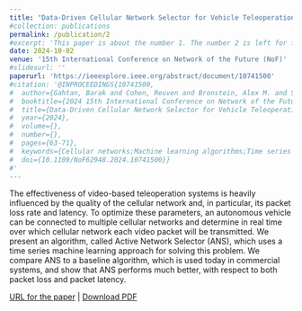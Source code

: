 ```yaml
---
title: "Data-Driven Cellular Network Selector for Vehicle Teleoperations"
#collection: publications
permalink: /publication/2
#excerpt: 'This paper is about the number 1. The number 2 is left for future work.'
date: 2024-10-02
venue: '15th International Conference on Network of the Future (NoF)'
#slidesurl: ''
paperurl: 'https://ieeexplore.ieee.org/abstract/document/10741500'
#citation: '@INPROCEEDINGS{10741500,
#  author={Gahtan, Barak and Cohen, Reuven and Bronstein, Alex M. and Shapira, Eli},
#  booktitle={2024 15th International Conference on Network of the Future (NoF)}, 
#  title={Data-Driven Cellular Network Selector for Vehicle Teleoperations}, 
#  year={2024},
#  volume={},
#  number={},
#  pages={63-71},
#  keywords={Cellular networks;Machine learning algorithms;Time series analysis;Packet loss;Streaming media;Prediction algorithms;Real-time systems;Robots;Remote control;Testing},
#  doi={10.1109/NoF62948.2024.10741500}}
#'
---
```


The effectiveness of video-based teleoperation systems is heavily influenced by the quality of the cellular network and, in particular, its packet loss rate and latency. To optimize these parameters, an autonomous vehicle can be connected to multiple cellular networks and determine in real time over which cellular network each video packet will be transmitted. We present an algorithm, called Active Network Selector (ANS), which uses a time series machine learning approach for solving this problem. We compare ANS to a baseline algorithm, which is used today in commercial systems, and show that ANS performs much better, with respect to both packet loss and packet latency.

[URL for the paper](https://ieeexplore.ieee.org/abstract/document/10741500) | [Download PDF](/files/Data-Driven%20Cellular%20Network%20Selector%20for%20Vehicle%20Teleoperations.pdf)